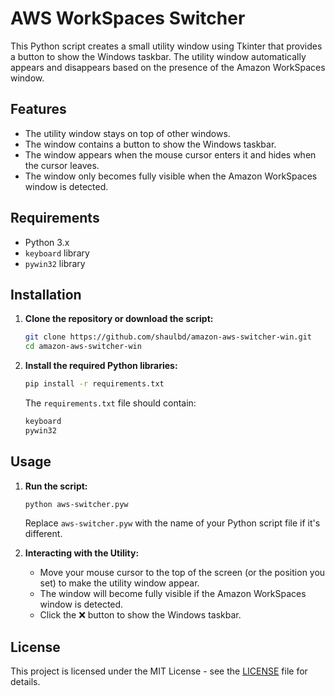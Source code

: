 # AWS WorkSpaces Switcher

This Python script creates a small utility window using Tkinter that provides a button to show the Windows taskbar. The utility window automatically appears and disappears based on the presence of the Amazon WorkSpaces window.

## Features

- The utility window stays on top of other windows.
- The window contains a button to show the Windows taskbar.
- The window appears when the mouse cursor enters it and hides when the cursor leaves.
- The window only becomes fully visible when the Amazon WorkSpaces window is detected.

## Requirements

- Python 3.x
- `keyboard` library
- `pywin32` library

## Installation

1. **Clone the repository or download the script:**

    ```bash
    git clone https://github.com/shaulbd/amazon-aws-switcher-win.git
    cd amazon-aws-switcher-win
    ```

2. **Install the required Python libraries:**

    ```bash
    pip install -r requirements.txt
    ```

    The `requirements.txt` file should contain:

    ```txt
    keyboard
    pywin32
    ```

## Usage

1. **Run the script:**

    ```bash
    python aws-switcher.pyw
    ```

    Replace `aws-switcher.pyw` with the name of your Python script file if it's different.

2. **Interacting with the Utility:**

    - Move your mouse cursor to the top of the screen (or the position you set) to make the utility window appear.
    - The window will become fully visible if the Amazon WorkSpaces window is detected.
    - Click the ❌ button to show the Windows taskbar.

## License

This project is licensed under the MIT License - see the [LICENSE](LICENSE) file for details.
